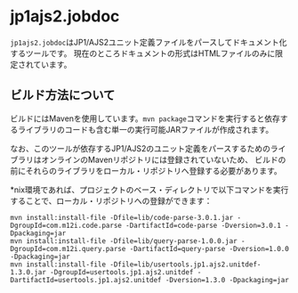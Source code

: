 # jp1ajs2.jobdoc

`jp1ajs2.jobdoc`はJP1/AJS2ユニット定義ファイルをパースしてドキュメント化するツールです。
現在のところドキュメントの形式はHTMLファイルのみに限定されています。

## ビルド方法について

ビルドにはMavenを使用しています。`mvn package`コマンドを実行すると依存するライブラリのコードも含む単一の実行可能JARファイルが作成されます。

なお、このツールが依存するJP1/AJS2のユニット定義をパースするためのライブラリはオンラインのMavenリポジトリには登録されていないため、
ビルドの前にそれらのライブラリをローカル・リポジトリへ登録する必要があります。

*nix環境であれば、プロジェクトのベース・ディレクトリで以下コマンドを実行することで、ローカル・リポジトリへの登録ができます：

```
mvn install:install-file -Dfile=lib/code-parse-3.0.1.jar -DgroupId=com.m12i.code.parse -DartifactId=code-parse -Dversion=3.0.1 -Dpackaging=jar
mvn install:install-file -Dfile=lib/query-parse-1.0.0.jar -DgroupId=com.m12i.query.parse -DartifactId=query-parse -Dversion=1.0.0 -Dpackaging=jar
mvn install:install-file -Dfile=lib/usertools.jp1.ajs2.unitdef-1.3.0.jar -DgroupId=usertools.jp1.ajs2.unitdef -DartifactId=usertools.jp1.ajs2.unitdef -Dversion=1.3.0 -Dpackaging=jar
```

